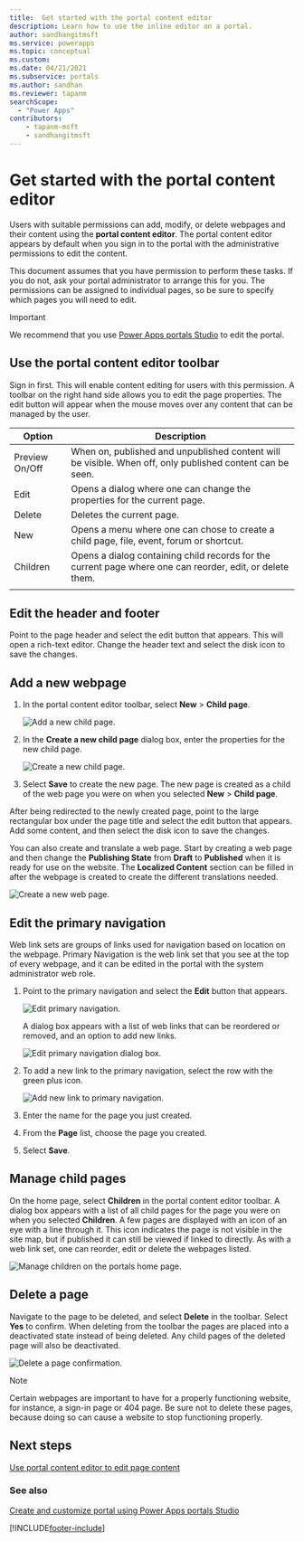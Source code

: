 ```yaml
---
title:  Get started with the portal content editor
description: Learn how to use the inline editor on a portal.
author: sandhangitmsft
ms.service: powerapps
ms.topic: conceptual
ms.custom: 
ms.date: 04/21/2021
ms.subservice: portals
ms.author: sandhan
ms.reviewer: tapanm
searchScope:
  - "Power Apps"
contributors:
    - tapanm-msft
    - sandhangitmsft
---
```


# Get started with the portal content editor

Users with suitable permissions can add, modify, or delete webpages and their content using the **portal content editor**. The portal content editor appears by default when you sign in to the portal with the administrative permissions to edit the content.

This document assumes that you have permission to perform these tasks. If you do not, ask your portal administrator to arrange this for you. The permissions can be assigned to individual pages, so be sure to specify which pages you will need to edit.

> [!IMPORTANT]
> We recommend that you use [Power Apps portals Studio](portal-designer-anatomy.md) to edit the portal.

## Use the portal content editor toolbar

Sign in first. This will enable content editing for users with this permission. A toolbar on the right hand side allows you to edit the page properties. The edit button will appear when the mouse moves over any content that can be managed by the user.

| Option         | Description                                                                                               |
|----------------|-----------------------------------------------------------------------------------------------------------|
| Preview On/Off | When on, published and unpublished content will be visible. When off, only published content can be seen. |
| Edit           | Opens a dialog where one can change the properties for the current page.                                  |
| Delete         | Deletes the current page.                                                                                 |
| New            | Opens a menu where one can chose to create a child page, file, event, forum or shortcut.                  |
| Children       | Opens a dialog containing child records for the current page where one can reorder, edit, or delete them. |
||

## Edit the header and footer

Point to the page header and select the edit button that appears. This will open a rich-text editor. Change the header text and select the disk icon to save the changes.

## Add a new webpage

1. In the portal content editor toolbar, select **New** > **Child page**. 

    ![Add a new child page.](media/add-new-child-page-dropdown.png "Add a new child page")  

2. In the **Create a new child page** dialog box, enter the properties for the new child page.

    ![Create a new child page.](media/create-new-child-page.png "Create a new child page")  

3. Select **Save** to create the new page. The new page is created as a child of the web page you were on when you selected **New** > **Child page**.

After being redirected to the newly created page, point to the large rectangular box under the page title and select the edit button that appears. Add some content, and then select the disk icon to save the changes.

You can also create and translate a web page. Start by creating a web page and then change the **Publishing State** from **Draft** to **Published** when it is ready for use on the website. The **Localized Content** section can be filled in after the webpage is created to create the different translations needed.

![Create a new web page.](media/create-new-web-page.png "Create a new web page") 

## Edit the primary navigation

Web link sets are groups of links used for navigation based on location on the webpage. Primary Navigation is the web link set that you see at the top of every webpage, and it can be edited in the portal with the system administrator web role.

1.  Point to the primary navigation and select the **Edit** button that appears. 

    ![Edit primary navigation.](media/edit-primary-nav.png "Edit primary navigation")

    A dialog box appears with a list of web links that can be reordered or removed, and an option to add new links.

    ![Edit primary navigation dialog box.](media/edit-primary-nav-dialog.png "Edit primary navigation dialog box")

2.  To add a new link to the primary navigation, select the row with the green plus icon.

    ![Add new link to primary navigation.](media/add-new-link.png "Add new link to primary navigation")

3.  Enter the name for the page you just created.

4.  From the **Page** list, choose the page you created.

5.  Select **Save**.

## Manage child pages

On the home page, select **Children** in the portal content editor toolbar. A dialog box appears with a list of all child pages for the page you were on when you selected **Children**. A few pages are displayed with an icon of an eye with a line through it. This icon indicates the page is not visible in the site map, but if published it can still be viewed if linked to directly. As with a web link set, one can reorder, edit or delete the webpages listed.

![Manage children on the portals home page.](media/edit-children.png "Manage children on the portals home page")

## Delete a page

Navigate to the page to be deleted, and select **Delete** in the toolbar. Select **Yes** to confirm. When deleting from the toolbar the pages are placed into a deactivated state instead of being deleted. Any child pages of the deleted page will also be deactivated.

![Delete a page confirmation.](media/delete-page-confirm.png "Delete a page confirmation")  

> [!Note]
> Certain webpages are important to have for a properly functioning website, for instance, a sign-in page or 404 page. Be sure not to delete these pages, because doing so can cause a website to stop functioning properly.

## Next steps

[Use portal content editor to edit page content](use-content-editor.md)

### See also

[Create and customize portal using Power Apps portals Studio](portal-designer-anatomy.md)


[!INCLUDE[footer-include](../../includes/footer-banner.md)]